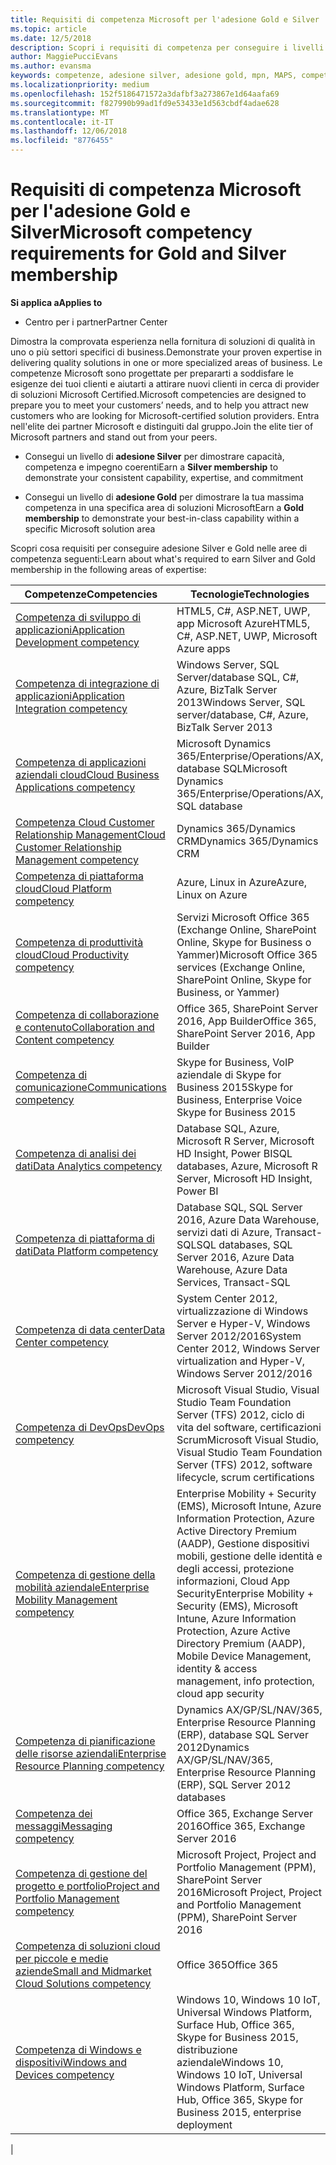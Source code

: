 ```yaml
---
title: Requisiti di competenza Microsoft per l'adesione Gold e Silver | Centro per i partner
ms.topic: article
ms.date: 12/5/2018
description: Scopri i requisiti di competenza per conseguire i livelli di adesione Gold e Silver.
author: MaggiePucciEvans
ms.author: evansma
keywords: competenze, adesione silver, adesione gold, mpn, MAPS, competenza, Microsoft Partner Network, adesione alla rete
ms.localizationpriority: medium
ms.openlocfilehash: 152f5186471572a3dafbf3a273867e1d64aafa69
ms.sourcegitcommit: f827990b99ad1fd9e53433e1d563cbdf4adae628
ms.translationtype: MT
ms.contentlocale: it-IT
ms.lasthandoff: 12/06/2018
ms.locfileid: "8776455"
---
```

# <a name="microsoft-competency-requirements-for-gold-and-silver-membership"></a><span data-ttu-id="1fa65-104">Requisiti di competenza Microsoft per l'adesione Gold e Silver</span><span class="sxs-lookup"><span data-stu-id="1fa65-104">Microsoft competency requirements for Gold and Silver membership</span></span>

**<span data-ttu-id="1fa65-105">Si applica a</span><span class="sxs-lookup"><span data-stu-id="1fa65-105">Applies to</span></span>**

- <span data-ttu-id="1fa65-106">Centro per i partner</span><span class="sxs-lookup"><span data-stu-id="1fa65-106">Partner Center</span></span>

<span data-ttu-id="1fa65-107">Dimostra la comprovata esperienza nella fornitura di soluzioni di qualità in uno o più settori specifici di business.</span><span class="sxs-lookup"><span data-stu-id="1fa65-107">Demonstrate your proven expertise in delivering quality solutions in one or more specialized areas of business.</span></span> <span data-ttu-id="1fa65-108">Le competenze Microsoft sono progettate per prepararti a soddisfare le esigenze dei tuoi clienti e aiutarti a attirare nuovi clienti in cerca di provider di soluzioni Microsoft Certified.</span><span class="sxs-lookup"><span data-stu-id="1fa65-108">Microsoft competencies are designed to prepare you to meet your customers’ needs, and to help you attract new customers who are looking for Microsoft-certified solution providers.</span></span> <span data-ttu-id="1fa65-109">Entra nell'elite dei partner Microsoft e distinguiti dal gruppo.</span><span class="sxs-lookup"><span data-stu-id="1fa65-109">Join the elite tier of Microsoft partners and stand out from your peers.</span></span>

- <span data-ttu-id="1fa65-110">Consegui un livello di **adesione Silver** per dimostrare capacità, competenza e impegno coerenti</span><span class="sxs-lookup"><span data-stu-id="1fa65-110">Earn a **Silver membership** to demonstrate your consistent capability, expertise, and commitment</span></span>

- <span data-ttu-id="1fa65-111">Consegui un livello di **adesione Gold** per dimostrare la tua massima competenza in una specifica area di soluzioni Microsoft</span><span class="sxs-lookup"><span data-stu-id="1fa65-111">Earn a **Gold membership** to demonstrate your best-in-class capability within a specific Microsoft solution area</span></span>

<span data-ttu-id="1fa65-112">Scopri cosa requisiti per conseguire adesione Silver e Gold nelle aree di competenza seguenti:</span><span class="sxs-lookup"><span data-stu-id="1fa65-112">Learn about what's required to earn Silver and Gold membership in the following areas of expertise:</span></span>

<!-- Removed the ISV competency row as per Sarah Hodge on 12/5/18 

[ISV competency](https://partner.microsoft.com/en-us/membership/isv-competency)| Azure, SQL Server 2016,  Dynamics 365, Office 365, Windows Server 2019, System Center 2016|

-->

| <span data-ttu-id="1fa65-113">Competenze</span><span class="sxs-lookup"><span data-stu-id="1fa65-113">Competencies</span></span>  | <span data-ttu-id="1fa65-114">Tecnologie</span><span class="sxs-lookup"><span data-stu-id="1fa65-114">Technologies</span></span> |
|   ------------------   |   -------   |
| [<span data-ttu-id="1fa65-115">Competenza di sviluppo di applicazioni</span><span class="sxs-lookup"><span data-stu-id="1fa65-115">Application Development competency</span></span>](https://partner.microsoft.com/membership/application-development-competency) | <span data-ttu-id="1fa65-116">HTML5, C#, ASP.NET, UWP, app Microsoft Azure</span><span class="sxs-lookup"><span data-stu-id="1fa65-116">HTML5, C#, ASP.NET, UWP, Microsoft Azure apps</span></span> |
| [<span data-ttu-id="1fa65-117">Competenza di integrazione di applicazioni</span><span class="sxs-lookup"><span data-stu-id="1fa65-117">Application Integration competency</span></span>](https://partner.microsoft.com/membership/application-integration-competency) | <span data-ttu-id="1fa65-118">Windows Server, SQL Server/database SQL, C#, Azure, BizTalk Server 2013</span><span class="sxs-lookup"><span data-stu-id="1fa65-118">Windows Server, SQL server/database, C#, Azure, BizTalk Server 2013</span></span>|
| [<span data-ttu-id="1fa65-119">Competenza di applicazioni aziendali cloud</span><span class="sxs-lookup"><span data-stu-id="1fa65-119">Cloud Business Applications competency</span></span>](https://partner.microsoft.com/membership/cloud-business-applications-competency)| <span data-ttu-id="1fa65-120">Microsoft Dynamics 365/Enterprise/Operations/AX, database SQL</span><span class="sxs-lookup"><span data-stu-id="1fa65-120">Microsoft Dynamics 365/Enterprise/Operations/AX, SQL database</span></span> |
| [<span data-ttu-id="1fa65-121">Competenza Cloud Customer Relationship Management</span><span class="sxs-lookup"><span data-stu-id="1fa65-121">Cloud Customer Relationship Management competency</span></span>](https://partner.microsoft.com/membership/cloud-customer-relationship-management-competency)| <span data-ttu-id="1fa65-122">Dynamics 365/Dynamics CRM</span><span class="sxs-lookup"><span data-stu-id="1fa65-122">Dynamics 365/Dynamics CRM</span></span> |
| [<span data-ttu-id="1fa65-123">Competenza di piattaforma cloud</span><span class="sxs-lookup"><span data-stu-id="1fa65-123">Cloud Platform competency</span></span>](https://partner.microsoft.com/membership/cloud-platform-competency)| <span data-ttu-id="1fa65-124">Azure, Linux in Azure</span><span class="sxs-lookup"><span data-stu-id="1fa65-124">Azure, Linux on Azure</span></span> |
| [<span data-ttu-id="1fa65-125">Competenza di produttività cloud</span><span class="sxs-lookup"><span data-stu-id="1fa65-125">Cloud Productivity competency</span></span>](https://partner.microsoft.com/membership/cloud-productivity-competency)| <span data-ttu-id="1fa65-126">Servizi Microsoft Office 365 (Exchange Online, SharePoint Online, Skype for Business o Yammer)</span><span class="sxs-lookup"><span data-stu-id="1fa65-126">Microsoft Office 365 services (Exchange Online, SharePoint Online, Skype for Business, or Yammer)</span></span>|
| [<span data-ttu-id="1fa65-127">Competenza di collaborazione e contenuto</span><span class="sxs-lookup"><span data-stu-id="1fa65-127">Collaboration and Content competency</span></span>](https://partner.microsoft.com/membership/collaboration-and-content-competency)| <span data-ttu-id="1fa65-128">Office 365, SharePoint Server 2016, App Builder</span><span class="sxs-lookup"><span data-stu-id="1fa65-128">Office 365, SharePoint Server 2016, App Builder</span></span> |
| [<span data-ttu-id="1fa65-129">Competenza di comunicazione</span><span class="sxs-lookup"><span data-stu-id="1fa65-129">Communications competency</span></span>](https://partner.microsoft.com/membership/communications-competency)| <span data-ttu-id="1fa65-130">Skype for Business, VoIP aziendale di Skype for Business 2015</span><span class="sxs-lookup"><span data-stu-id="1fa65-130">Skype for Business, Enterprise Voice Skype for Business 2015</span></span> |
| [<span data-ttu-id="1fa65-131">Competenza di analisi dei dati</span><span class="sxs-lookup"><span data-stu-id="1fa65-131">Data Analytics competency</span></span>](https://partner.microsoft.com/membership/data-analytics-competency)| <span data-ttu-id="1fa65-132">Database SQL, Azure, Microsoft R Server, Microsoft HD Insight, Power BI</span><span class="sxs-lookup"><span data-stu-id="1fa65-132">SQL databases, Azure, Microsoft R Server, Microsoft HD Insight, Power BI</span></span> |
| [<span data-ttu-id="1fa65-133">Competenza di piattaforma di dati</span><span class="sxs-lookup"><span data-stu-id="1fa65-133">Data Platform competency</span></span>](https://partner.microsoft.com/membership/data-platform-competency)| <span data-ttu-id="1fa65-134">Database SQL, SQL Server 2016, Azure Data Warehouse, servizi dati di Azure, Transact-SQL</span><span class="sxs-lookup"><span data-stu-id="1fa65-134">SQL databases, SQL Server 2016, Azure Data Warehouse, Azure Data Services, Transact-SQL</span></span> |
| [<span data-ttu-id="1fa65-135">Competenza di data center</span><span class="sxs-lookup"><span data-stu-id="1fa65-135">Data Center competency</span></span>](https://partner.microsoft.com/membership/datacenter-competency)| <span data-ttu-id="1fa65-136">System Center 2012, virtualizzazione di Windows Server e Hyper-V, Windows Server 2012/2016</span><span class="sxs-lookup"><span data-stu-id="1fa65-136">System Center 2012, Windows Server virtualization and Hyper-V, Windows Server 2012/2016</span></span> |
| [<span data-ttu-id="1fa65-137">Competenza di DevOps</span><span class="sxs-lookup"><span data-stu-id="1fa65-137">DevOps competency</span></span>](https://partner.microsoft.com/membership/devops-competency)| <span data-ttu-id="1fa65-138">Microsoft Visual Studio, Visual Studio Team Foundation Server (TFS) 2012, ciclo di vita del software, certificazioni Scrum</span><span class="sxs-lookup"><span data-stu-id="1fa65-138">Microsoft Visual Studio, Visual Studio Team Foundation Server (TFS) 2012, software lifecycle, scrum certifications</span></span> |
| [<span data-ttu-id="1fa65-139">Competenza di gestione della mobilità aziendale</span><span class="sxs-lookup"><span data-stu-id="1fa65-139">Enterprise Mobility Management competency</span></span>](https://partner.microsoft.com/membership/enterprise-mobility-management-competency)| <span data-ttu-id="1fa65-140">Enterprise Mobility + Security (EMS), Microsoft Intune, Azure Information Protection, Azure Active Directory Premium (AADP), Gestione dispositivi mobili, gestione delle identità e degli accessi, protezione informazioni, Cloud App Security</span><span class="sxs-lookup"><span data-stu-id="1fa65-140">Enterprise Mobility + Security (EMS), Microsoft Intune, Azure Information Protection, Azure Active Directory Premium (AADP), Mobile Device Management, identity & access management, info protection, cloud app security</span></span> |
| [<span data-ttu-id="1fa65-141">Competenza di pianificazione delle risorse aziendali</span><span class="sxs-lookup"><span data-stu-id="1fa65-141">Enterprise Resource Planning competency</span></span>](https://partner.microsoft.com/membership/enterprise-resource-planning-competency)| <span data-ttu-id="1fa65-142">Dynamics AX/GP/SL/NAV/365, Enterprise Resource Planning (ERP), database SQL Server 2012</span><span class="sxs-lookup"><span data-stu-id="1fa65-142">Dynamics AX/GP/SL/NAV/365, Enterprise Resource Planning (ERP), SQL Server 2012 databases</span></span>  |
| [<span data-ttu-id="1fa65-143">Competenza dei messaggi</span><span class="sxs-lookup"><span data-stu-id="1fa65-143">Messaging competency</span></span>](https://partner.microsoft.com/membership/messaging-competency)| <span data-ttu-id="1fa65-144">Office 365, Exchange Server 2016</span><span class="sxs-lookup"><span data-stu-id="1fa65-144">Office 365, Exchange Server 2016</span></span> |
| [<span data-ttu-id="1fa65-145">Competenza di gestione del progetto e portfolio</span><span class="sxs-lookup"><span data-stu-id="1fa65-145">Project and Portfolio Management competency</span></span>](https://partner.microsoft.com/membership/project-portfolio-management-competency)| <span data-ttu-id="1fa65-146">Microsoft Project, Project and Portfolio Management (PPM), SharePoint Server 2016</span><span class="sxs-lookup"><span data-stu-id="1fa65-146">Microsoft Project, Project and Portfolio Management (PPM), SharePoint Server 2016</span></span>|
| [<span data-ttu-id="1fa65-147">Competenza di soluzioni cloud per piccole e medie aziende</span><span class="sxs-lookup"><span data-stu-id="1fa65-147">Small and Midmarket Cloud Solutions competency</span></span>](https://partner.microsoft.com/membership/small-midmarket-cloud-solutions-competency)| <span data-ttu-id="1fa65-148">Office 365</span><span class="sxs-lookup"><span data-stu-id="1fa65-148">Office 365</span></span> |
| [<span data-ttu-id="1fa65-149">Competenza di Windows e dispositivi</span><span class="sxs-lookup"><span data-stu-id="1fa65-149">Windows and Devices competency</span></span>](https://partner.microsoft.com/membership/windows-and-devices-competency)| <span data-ttu-id="1fa65-150">Windows 10, Windows 10 IoT, Universal Windows Platform, Surface Hub, Office 365, Skype for Business 2015, distribuzione aziendale</span><span class="sxs-lookup"><span data-stu-id="1fa65-150">Windows 10, Windows 10 IoT, Universal Windows Platform, Surface Hub, Office 365, Skype for Business 2015, enterprise deployment</span></span> |
|